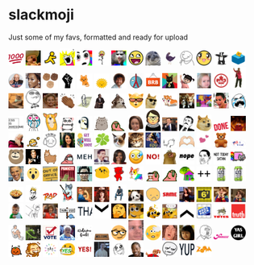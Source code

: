 # slackmoji

Just some of my favs, formatted and ready for upload

<img src="1000.png" alt="1000" width="30"/> <img src="ahhh.gif" alt="ahhh" width="30"/> <img src="aim-away.png" alt="aim-away" width="30"/> <img src="all-the-things.jpg" alt="all-the-things" width="30"/> <img src="amazing.gif" alt="amazing" width="30"/> <img src="awesome-dance.gif" alt="awesome-dance" width="30"/> <img src="awesome-possum.png" alt="awesome-possum" width="30"/> <img src="awesome.png" alt="awesome" width="30"/> <img src="awkward-seal.jpg" alt="awkward-seal" width="30"/> <img src="aww-yiss.gif" alt="aww-yiss" width="30"/> <img src="aww.png" alt="aww" width="30"/> <img src="awwwww.png" alt="awwwww" width="30"/> <img src="badger.gif" alt="badger" width="30"/> <img src="ballot.png" alt="ballot" width="30"/> <img src="bern.png" alt="bern" width="30"/> <img src="beyonce.png" alt="beyonce" width="30"/> <img src="blm-fists.png" alt="blm-fists" width="30"/> <img src="blm.png" alt="blm" width="30"/> <img src="blob-kitty-cat.gif" alt="blob-kitty-cat" width="30"/> <img src="blob-sun.gif" alt="blob-sun" width="30"/> <img src="bob-ross.png" alt="bob-ross" width="30"/> <img src="boston.png" alt="boston" width="30"/> <img src="brb.gif" alt="brb" width="30"/> <img src="business-cat.jpg" alt="business-cat" width="30"/> <img src="bye.gif" alt="bye" width="30"/> <img src="can-you-not.png" alt="can-you-not" width="30"/> <img src="canada-eh.jpg" alt="canada-eh" width="30"/> <img src="carlton.gif" alt="carlton" width="30"/> <img src="cat-typing.gif" alt="cat-typing" width="30"/> <img src="challenge-accepted.png" alt="challenge-accepted" width="30"/> <img src="chrissy-teigen-yikes.gif" alt="chrissy-teigen-yikes" width="30"/> <img src="clap-all.gif" alt="clap-all" width="30"/> <img src="clippy.gif" alt="clippy" width="30"/> <img src="confused-travolta.gif" alt="confused-travolta" width="30"/> <img src="confused_dog.gif" alt="confused_dog" width="30"/> <img src="cool-cat.png" alt="cool-cat" width="30"/> <img src="cool-doge.gif" alt="cool-doge" width="30"/> <img src="corgi-twins.png" alt="corgi-twins" width="30"/> <img src="corgis-running.gif" alt="corgis-running" width="30"/> <img src="crazy-cat-lady.jpg" alt="crazy-cat-lady" width="30"/> <img src="crying-kim.jpg" alt="crying-kim" width="30"/> <img src="cryz.png" alt="cryz" width="30"/> <img src="css-is-awesome.png" alt="css-is-awesome" width="30"/> <img src="cuteness-overload.jpg" alt="cuteness-overload" width="30"/> <img src="dancing-corgi.gif" alt="dancing-corgi" width="30"/> <img src="dancing-panda.gif" alt="dancing-panda" width="30"/> <img src="dancing-penguin.gif" alt="dancing-penguin" width="30"/> <img src="dancing-pusheen.gif" alt="dancing-pusheen" width="30"/> <img src="deal-with-it.gif" alt="deal-with-it" width="30"/> <img src="debbie-down.png" alt="debbie-down" width="30"/> <img src="dissent.png" alt="dissent" width="30"/> <img src="do-it-live.jpg" alt="do-it-live" width="30"/> <img src="do-not-want.png" alt="do-not-want" width="30"/> <img src="doge.png" alt="doge" width="30"/> <img src="done.jpg" alt="done" width="30"/> <img src="elmo-fire.gif" alt="elmo-fire" width="30"/> <img src="face-palm.png" alt="face-palm" width="30"/> <img src="fist-shake.gif" alt="fist-shake" width="30"/> <img src="fomo.jpg" alt="fomo" width="30"/> <img src="friday-rebecca-black.png" alt="friday-rebecca-black" width="30"/> <img src="get-well-soon.jpg" alt="get-well-soon" width="30"/> <img src="good-luck.png" alt="good-luck" width="30"/> <img src="grumpy-cat.png" alt="grumpy-cat" width="30"/> <img src="happy-cat.jpg" alt="happy-cat" width="30"/> <img src="harriet-the-spy.jpg" alt="harriet-the-spy" width="30"/> <img src="head-into-wall.gif" alt="head-into-wall" width="30"/> <img src="heart-hands.gif" alt="heart-hands" width="30"/> <img src="hearts-flow.gif" alt="hearts-flow" width="30"/> <img src="hug-bear.gif" alt="hug-bear" width="30"/> <img src="i-voted.png" alt="i-voted" width="30"/> <img src="keytar-bear.png" alt="keytar-bear" width="30"/> <img src="leo-toast.gif" alt="leo-toast" width="30"/> <img src="llama.gif" alt="llama" width="30"/> <img src="mask-parrot.gif" alt="mask-parrot" width="30"/> <img src="meh.png" alt="meh" width="30"/> <img src="michael-scott-no.png" alt="michael-scott-no" width="30"/> <img src="michelle.png" alt="michelle" width="30"/> <img src="mild-panic.jpg" alt="mild-panic" width="30"/> <img src="no.png" alt="no" width="30"/> <img src="nom.gif" alt="nom" width="30"/> <img src="nope.png" alt="nope" width="30"/> <img src="not-bad-obama.png" alt="not-bad-obama" width="30"/> <img src="not-today-satan.png" alt="not-today-satan" width="30"/> <img src="nyan-cat.gif" alt="nyan-cat" width="30"/> <img src="obama.jpg" alt="obama" width="30"/> <img src="oh-wow.gif" alt="oh-wow" width="30"/> <img src="out-of-office.jpg" alt="out-of-office" width="30"/> <img src="panic-kermit.gif" alt="panic-kermit" width="30"/> <img src="parasite.png" alt="parasite" width="30"/> <img src="party-blob.gif" alt="party-blob" width="30"/> <img src="party-cat.gif" alt="party-cat" width="30"/> <img src="party-corgi.gif" alt="party-corgi" width="30"/> <img src="party-parrot-coffee.gif" alt="party-parrot-coffee" width="30"/> <img src="party-parrot.gif" alt="party-parrot" width="30"/> <img src="party-wfh.gif" alt="party-wfh" width="30"/> <img src="plus-plus.png" alt="plus-plus" width="30"/> <img src="polar-seltzer.jpg" alt="polar-seltzer" width="30"/> <img src="polar.jpg" alt="polar" width="30"/> <img src="poutine.png" alt="poutine" width="30"/> <img src="queen-rbg.png" alt="queen-rbg" width="30"/> <img src="rad.png" alt="rad" width="30"/> <img src="rocker-cat.gif" alt="rocker-cat" width="30"/> <img src="rosie.png" alt="rosie" width="30"/> <img src="russian-doll.jpg" alt="russian-doll" width="30"/> <img src="sad-keanu.gif" alt="sad-keanu" width="30"/> <img src="sad-panda.png" alt="sad-panda" width="30"/> <img src="sads.png" alt="sads" width="30"/> <img src="same.jpg" alt="same" width="30"/> <img src="self-high-five.gif" alt="self-high-five" width="30"/> <img src="six-feet.png" alt="six-feet" width="30"/> <img src="so-excited-kristen-wiig.gif" alt="so-excited-kristen-wiig" width="30"/> <img src="so-excited-so-scared-kristen-wiig.gif" alt="so-excited-so-scared-kristen-wiig" width="30"/> <img src="success-kid.png" alt="success-kid" width="30"/> <img src="table-flip.png" alt="table-flip" width="30"/> <img src="target-lady.jpg" alt="target-lady" width="30"/> <img src="thank-you.gif" alt="thank-you" width="30"/> <img src="thanks.gif" alt="thanks" width="30"/> <img src="that-down-arrow.gif" alt="that-down-arrow" width="30"/> <img src="thinking-rotating.gif" alt="thinking-rotating" width="30"/> <img src="this-is-fine-melt.gif" alt="this-is-fine-melt" width="30"/> <img src="this-is-fine.gif" alt="this-is-fine" width="30"/> <img src="this-is-fine.png" alt="this-is-fine" width="30"/> <img src="this-up-arrow.gif" alt="this-up-arrow" width="30"/> <img src="toilet-paper.png" alt="toilet-paper" width="30"/> <img src="totes-ma-goats.gif" alt="totes-ma-goats" width="30"/> <img src="truth.png" alt="truth" width="30"/> <img src="try-not-to-cry.gif" alt="try-not-to-cry" width="30"/> <img src="typing.gif" alt="typing" width="30"/> <img src="vote.jpg" alt="vote" width="30"/> <img src="wat.gif" alt="wat" width="30"/> <img src="welcome-back.png" alt="welcome-back" width="30"/> <img src="welcome-mat.jpg" alt="welcome-mat" width="30"/> <img src="well-actually.png" alt="well-actually" width="30"/> <img src="what-blink.gif" alt="what-blink" width="30"/> <img src="whewph.gif" alt="whewph" width="30"/> <img src="whoa.png" alt="whoa" width="30"/> <img src="why-not-both.png" alt="why-not-both" width="30"/> <img src="y-u-no.png" alt="y-u-no" width="30"/> <img src="yaaaas.png" alt="yaaaas" width="30"/> <img src="yas-girl.png" alt="yas-girl" width="30"/> <img src="yay-blob.gif" alt="yay-blob" width="30"/> <img src="yay-clap.gif" alt="yay-clap" width="30"/> <img src="yay-rainbow.gif" alt="yay-rainbow" width="30"/> <img src="yes-sign.png" alt="yes-sign" width="30"/> <img src="yes.jpg" alt="yes" width="30"/> <img src="yesss-kit.gif" alt="yesss-kit" width="30"/> <img src="yey.png" alt="yey" width="30"/> <img src="yo-dawg.png" alt="yo-dawg" width="30"/> <img src="you-got-it-dude.gif" alt="you-got-it-dude" width="30"/> <img src="youve-got-to-be-kidding.png" alt="youve-got-to-be-kidding" width="30"/> <img src="yup.png" alt="yup" width="30"/> <img src="zoom.jpg" alt="zoom" width="30"/>
